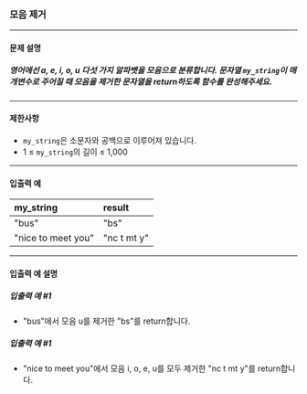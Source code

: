 ### 모음 제거

***

#### 문제 설명
##### 영어에선 a, e, i, o, u 다섯 가지 알파벳을 모음으로 분류합니다. 문자열 `my_string`이 매개변수로 주어질 때 모음을 제거한 문자열을 return하도록 함수를 완성해주세요.

***

#### 제한사항
* `my_string`은 소문자와 공백으로 이루어져 있습니다.
* 1 ≤ `my_string`의 길이 ≤ 1,000

***

#### 입출력 예
my_string         |	result     |
|:--              |:--
"bus"             |	"bs"       |
"nice to meet you"|	"nc t mt y"|

*** 

#### 입출력 예 설명
##### 입출력 예 #1
* "bus"에서 모음 u를 제거한 "bs"를 return합니다.

##### 입출력 예 #1
* "nice to meet you"에서 모음 i, o, e, u를 모두 제거한 "nc t mt y"를 return합니다.